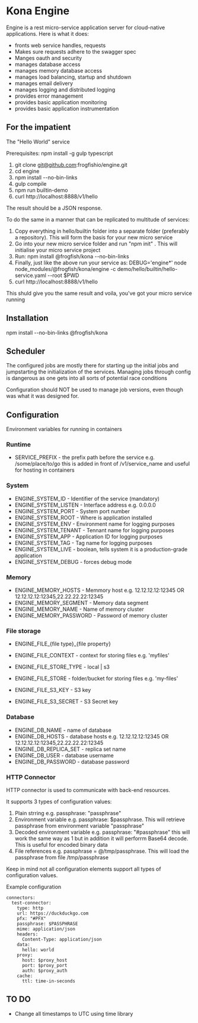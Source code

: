 # Kona Engine

Engine is a rest micro-service application server for cloud-native applications. Here is what it does:

- fronts web service handles, requests
- Makes sure requests adhere to the swagger spec
- Manges oauth and security
- manages database access
- manages memory database access
- manages load balancing, startup and shutdown
- manages email delivery
- manages logging and distributed logging
- provides error management
- provides basic application monitoring
- provides basic application instrumentation


## For the impatient

The "Hello World" service

Prerequisites: npm install -g gulp typescript

1. git clone git@github.com:frogfishio/engine.git
2. cd engine
3. npm install --no-bin-links
4. gulp compile
5. npm run builtin-demo
6. curl http://localhost:8888/v1/hello

The result should be a JSON response.

To do the same in a manner that can be replicated to multitude of services:

1. Copy everything in hello/builtin folder into a separate folder (preferably a repository). This will form the basis for your new micro service
2. Go into your new micro service folder and run "npm init" . This will initialise your micro service project
4. Run: npm install @frogfish/kona --no-bin-links
5. Finally, just like the above run your service as: DEBUG='engine\*' node node_modules/@frogfish/kona/engine -c demo/hello/builtin/hello-service.yaml --root \$PWD
6. curl http://localhost:8888/v1/hello

This shuld give you the same result and voila, you've got your micro service running

## Installation

npm install --no-bin-links @frogfish/kona

## Scheduler

The configured jobs are mostly there for starting up the initial jobs and jumpstarting
the initialization of the services. Managing jobs through config is dangerous as one
gets into all sorts of potential race conditions

Configuration should NOT be used to manage job versions, even though was what it was
designed for.

## Configuration

Environment variables for running in containers

### Runtime
- SERVICE_PREFIX - the prefix path before the service e.g. /some/place/to/go this is added
  in front of /v1/service_name and useful for hosting in containers

### System
- ENGINE_SYSTEM_ID - Identifier of the service (mandatory)
- ENGINE_SYSTEM_LISTEN - Interface address e.g. 0.0.0.0
- ENGINE_SYSTEM_PORT - System port number
- ENGINE_SYSTEM_ROOT - Where is application installed
- ENGINE_SYSTEM_ENV - Environment name for logging purposes
- ENGINE_SYSTEM_TENANT - Tennant name for logging purposes
- ENGINE_SYSTEM_APP - Application ID for logging purposes
- ENGINE_SYSTEM_TAG - Tag name for logging purposes
- ENGINE_SYSTEM_LIVE - boolean, tells system it is a production-grade application
- ENGINE_SYSTEM_DEBUG - forces debug mode

### Memory
- ENGINE_MEMORY_HOSTS - Memmory host e.g. 12.12.12.12:12345 OR 12.12.12.12:12345,22.22.22.22:12345
- ENGINE_MEMORY_SEGMENT - Memory data segment
- ENGINE_MEMORY_NAME - Name of memory cluster
- ENGINE_MEMORY_PASSWORD - Password of memory cluster

### File storage
- ENGINE_FILE_{file type}_{file property}

- ENGINE_FILE_CONTEXT - context for storing files e.g. 'myfiles'
- ENGINE_FILE_STORE_TYPE - local | s3
- ENGINE_FILE_STORE - folder/bucket for storing files e.g. 'my-files'
- ENGINE_FILE_S3_KEY - S3 key
- ENGINE_FILE_S3_SECRET - S3 Secret key

### Database
- ENGINE_DB_NAME - name of database
- ENGINE_DB_HOSTS - database hosts e.g. 12.12.12.12:12345 OR 12.12.12.12:12345,22.22.22.22:12345
- ENGINE_DB_REPLICA_SET - replica set name
- ENGINE_DB_USER - database username
- ENGINE_DB_PASSWORD - database password

### HTTP Connector

HTTP connector is used to communicate with back-end resources.

It supports 3 types of configuration values:

1. Plain strring e.g. passphrase: "passphrase"
2. Environment variable e.g. passphrase: $passphrase. This will retrieve passphrase from environment variable "passphrase"
3. Decoded environment variable e.g. passphrase: "#passphrase" this will work the same way as 1 but in addition it will perforrm Base64 decode. This is useful for encoded binary data
4. File references e.g. passphrase = @/tmp/passphrase. This will load the passphrase from file /tmp/passphrase

Keep in mind not all configuration elements support all types of configuration values.

Example configuration
```
connectors:
  test-connector:
    type: http
    url: https://duckduckgo.com
    pfx: "#PFX"
    passphrase: $PASSPHRASE
    mime: application/json
    headers:
      Content-Type: application/json
    data:
      hello: world
    proxy:
      host: $proxy_host
      port: $proxy_port
      auth: $proxy_auth
    cache:
      ttl: time-in-seconds
```

## TO DO

- Change all timestamps to UTC using time library
